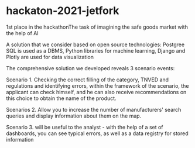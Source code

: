 # hackaton-2021-jetfork
1st place in the hackathonThe task of imagining the safe goods market with the help of AI


A solution that we consider based on open source technologies: Postgree SQL is used as a DBMS, Python libraries for machine learning, Django and Plotly are used for data visualization 


The comprehensive solution we developed reveals 3 scenario events:

Scenario 1. Checking the correct filling of the category, TNVED and regulations and identifying errors, within the framework of the scenario, the applicant can check himself, and he can also receive recommendations on this choice to obtain the name of the product.

Scenarios 2. Allow you to increase the number of manufacturers' search queries and display information about them on the map.

Scenario 3. will be useful to the analyst - with the help of a set of dashboards, you can see typical errors, as well as a data registry for stored information
